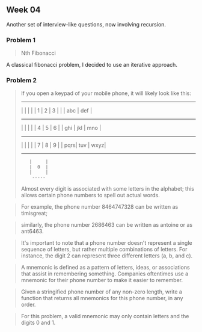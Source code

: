 ## Week 04

Another set of interview-like questions, now involving recursion. 

### Problem 1
> Nth Fibonacci

A classical fibonacci problem, I decided to use an iterative approach. 

### Problem 2

> If you open a keypad of your mobile phone, it will likely look like this:
>   ----- ----- -----
>  |     |     |     |
>  |  1  |  2  |  3  |
>  |     | abc | def |
>   ----- ----- -----
>  |     |     |     |
>  |  4  |  5  |  6  |
>  | ghi | jkl | mno |
>   ----- ----- -----
>  |     |     |     |
>  |  7  |  8  |  9  |
>  | pqrs| tuv | wxyz|
>   ----- ----- -----
>        |     |
>        |  0  |
>        |     |
>         -----
>Almost every digit is associated with some letters in the alphabet; this allows certain phone numbers to spell out actual words.

>For example, the phone number 8464747328 can be written as timisgreat;

>similarly, the phone number 2686463 can be written as antoine or as ant6463.

>It's important to note that a phone number doesn't represent a single sequence of letters, but rather multiple combinations of letters. For instance, the digit 2 can represent three different letters (a, b, and c).

>A mnemonic is defined as a pattern of letters, ideas, or associations that assist in remembering something. Companies oftentimes use a mnemonic for their phone number to make it easier to remember.

>Given a stringified phone number of any non-zero length, write a function that returns all mnemonics for this phone number, in any order.

>For this problem, a valid mnemonic may only contain letters and the digits 0 and 1.
